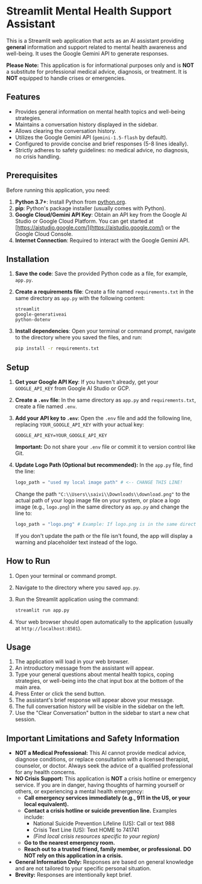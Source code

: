 # Streamlit Mental Health Support Assistant

This is a Streamlit web application that acts as an AI assistant providing **general** information and support related to mental health awareness and well-being. It uses the Google Gemini API to generate responses.

**Please Note:** This application is for informational purposes only and is **NOT** a substitute for professional medical advice, diagnosis, or treatment. It is **NOT** equipped to handle crises or emergencies.

## Features

*   Provides general information on mental health topics and well-being strategies.
*   Maintains a conversation history displayed in the sidebar.
*   Allows clearing the conversation history.
*   Utilizes the Google Gemini API (`gemini-1.5-flash` by default).
*   Configured to provide concise and brief responses (5-8 lines ideally).
*   Strictly adheres to safety guidelines: no medical advice, no diagnosis, no crisis handling.

## Prerequisites

Before running this application, you need:

1.  **Python 3.7+**: Install Python from [python.org](https://www.python.org/).
2.  **pip**: Python's package installer (usually comes with Python).
3.  **Google Cloud/Gemini API Key**: Obtain an API key from the Google AI Studio or Google Cloud Platform. You can get started at [https://aistudio.google.com/](https://aistudio.google.com/) or the Google Cloud Console.
4.  **Internet Connection**: Required to interact with the Google Gemini API.

## Installation

1.  **Save the code**: Save the provided Python code as a file, for example, `app.py`.
2.  **Create a requirements file**: Create a file named `requirements.txt` in the same directory as `app.py` with the following content:

    ```
    streamlit
    google-generativeai
    python-dotenv
    ```

3.  **Install dependencies**: Open your terminal or command prompt, navigate to the directory where you saved the files, and run:

    ```bash
    pip install -r requirements.txt
    ```

## Setup

1.  **Get your Google API Key**: If you haven't already, get your `GOOGLE_API_KEY` from Google AI Studio or GCP.
2.  **Create a `.env` file**: In the same directory as `app.py` and `requirements.txt`, create a file named `.env`.
3.  **Add your API key to `.env`**: Open the `.env` file and add the following line, replacing `YOUR_GOOGLE_API_KEY` with your actual key:

    ```dotenv
    GOOGLE_API_KEY=YOUR_GOOGLE_API_KEY
    ```
    **Important:** Do not share your `.env` file or commit it to version control like Git.

4.  **Update Logo Path (Optional but recommended):**
    In the `app.py` file, find the line:
    ```python
    logo_path = "used my local image path" # <-- CHANGE THIS LINE!
    ```
    Change the path `"C:\\Users\\saivi\\Downloads\\download.png"` to the actual path of your logo image file on your system, or place a logo image (e.g., `logo.png`) in the same directory as `app.py` and change the line to:
    ```python
    logo_path = "logo.png" # Example: If logo.png is in the same directory
    ```
    If you don't update the path or the file isn't found, the app will display a warning and placeholder text instead of the logo.

## How to Run

1.  Open your terminal or command prompt.
2.  Navigate to the directory where you saved `app.py`.
3.  Run the Streamlit application using the command:

    ```bash
    streamlit run app.py
    ```

4.  Your web browser should open automatically to the application (usually at `http://localhost:8501`).

## Usage

1.  The application will load in your web browser.
2.  An introductory message from the assistant will appear.
3.  Type your general questions about mental health topics, coping strategies, or well-being into the chat input box at the bottom of the main area.
4.  Press Enter or click the send button.
5.  The assistant's brief response will appear above your message.
6.  The full conversation history will be visible in the sidebar on the left.
7.  Use the "Clear Conversation" button in the sidebar to start a new chat session.

## Important Limitations and Safety Information

*   **NOT a Medical Professional:** This AI cannot provide medical advice, diagnose conditions, or replace consultation with a licensed therapist, counselor, or doctor. Always seek the advice of a qualified professional for any health concerns.
*   **NO Crisis Support:** This application is **NOT** a crisis hotline or emergency service. If you are in danger, having thoughts of harming yourself or others, or experiencing a mental health emergency:
    *   **Call emergency services immediately (e.g., 911 in the US, or your local equivalent).**
    *   **Contact a crisis hotline or suicide prevention line.** Examples include:
        *   National Suicide Prevention Lifeline (US): Call or text 988
        *   Crisis Text Line (US): Text HOME to 741741
        *   *(Find local crisis resources specific to your region)*
    *   **Go to the nearest emergency room.**
    *   **Reach out to a trusted friend, family member, or professional.**
    **DO NOT rely on this application in a crisis.**
*   **General Information Only:** Responses are based on general knowledge and are not tailored to your specific personal situation.
*   **Brevity:** Responses are intentionally kept brief.
